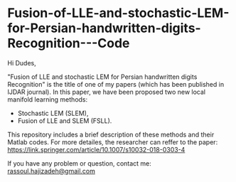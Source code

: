 # Fusion-of-LLE-and-stochastic-LEM-for-Persian-handwritten-digits-Recognition---Code
Hi Dudes,

"Fusion of LLE and stochastic LEM for Persian handwritten digits Recognition" is the title of one of my papers (which has been published in 
IJDAR journal). In this paper, we have been proposed two new local manifold learning methods: 
- Stochastic LEM (SLEM),
- Fusion of LLE and SLEM (FSLL).

This repository includes a brief description of these methods and their Matlab codes.
For more detailes, the researcher can reffer to the paper:
https://link.springer.com/article/10.1007/s10032-018-0303-4

If you have any problem or question, contact me: rassoul.hajizadeh@gmail.com

